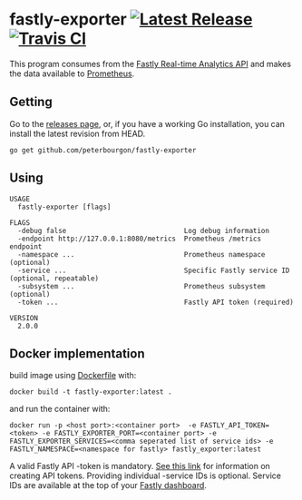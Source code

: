# fastly-exporter [![Latest Release](https://img.shields.io/github/release/peterbourgon/fastly-exporter.svg?style=flat-square)](https://github.com/peterbourgon/fastly-exporter/releases/latest) [![Travis CI](https://travis-ci.org/peterbourgon/fastly-exporter.svg?branch=master)](https://travis-ci.org/peterbourgon/fastly-exporter)

This program consumes from the [Fastly Real-time Analytics API][rt] and makes
the data available to [Prometheus][prom].

[rt]: https://docs.fastly.com/api/analytics
[prom]: https://prometheus.io
[dockerfile]: (repo/blob/master/Dockerfile)

## Getting

Go to the [releases page](/releases), or, if you have a working Go installation,
you can install the latest revision from HEAD.

```
go get github.com/peterbourgon/fastly-exporter
```

## Using

```
USAGE
  fastly-exporter [flags]

FLAGS
  -debug false                             Log debug information
  -endpoint http://127.0.0.1:8080/metrics  Prometheus /metrics endpoint
  -namespace ...                           Prometheus namespace (optional)
  -service ...                             Specific Fastly service ID (optional, repeatable)
  -subsystem ...                           Prometheus subsystem (optional)
  -token ...                               Fastly API token (required)

VERSION
  2.0.0
```

## Docker implementation
build image using [Dockerfile][dockerfile] with:
```
docker build -t fastly-exporter:latest .
```
and run the container with:
```
docker run -p <host port>:<container port>  -e FASTLY_API_TOKEN=<token> -e FASTLY_EXPORTER_PORT=<container port> -e FASTLY_EXPORTER_SERVICES=<comma seperated list of service ids> -e FASTLY_NAMESPACE=<namespace for fastly> fastly_exporter:latest
```

A valid Fastly API -token is mandatory. [See this link][token] for information
on creating API tokens. Providing individual -service IDs is optional. Service
IDs are available at the top of your [Fastly dashboard][db]. 

[token]: https://docs.fastly.com/guides/account-management-and-security/using-api-tokens#creating-api-tokens
[db]: https://manage.fastly.com/services/all
